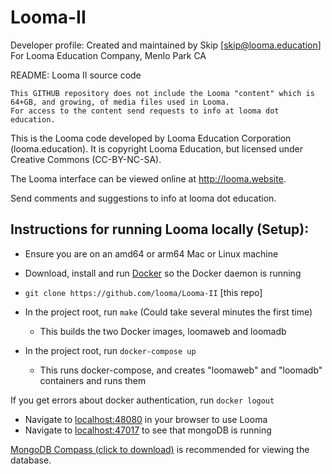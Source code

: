 # Looma-II
Developer profile:
    Created and maintained by Skip [skip@looma.education]
    For Looma Education Company, Menlo Park CA

README:
Looma II source code

    This GITHUB repository does not include the Looma "content" which is 64+GB, and growing, of media files used in Looma.
    For access to the content send requests to info at looma dot education.

This is the Looma code developed by Looma Education Corporation (looma.education).
It is copyright Looma Education, but licensed under Creative Commons (CC-BY-NC-SA).

The Looma interface can be viewed online at http://looma.website.

Send comments and suggestions to info at looma dot education.

## Instructions for running Looma locally (Setup):

* Ensure you are on an amd64 or arm64 Mac or Linux machine
* Download, install and run [Docker](https://www.docker.com/products/docker-desktop/) so the Docker daemon is running
* `git clone https://github.com/looma/Looma-II` [this repo]

* In the project root, run `make` (Could take several minutes the first time)
    * This builds the two Docker images, loomaweb and loomadb
* In the project root, run `docker-compose up`
    * This runs docker-compose, and creates "loomaweb" and "loomadb" containers and runs them

If you get errors about docker authentication, run `docker logout`
    
* Navigate to [localhost:48080](http://localhost:48080) in your browser to use Looma
* Navigate to [localhost:47017](localhost:47017) to see that mongoDB is running

[MongoDB Compass (click to download)](https://www.mongodb.com/docs/compass/current/install/) is recommended for viewing the database.

